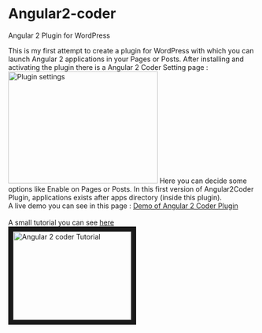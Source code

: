 # Angular2-coder
Angular 2 Plugin for WordPress

This is my first attempt to create a plugin for WordPress with which you can launch Angular 2 applications in your Pages or Posts.
After installing and activating the plugin there is a Angular 2 Coder Setting page :
<img src="../master/images/angular2pluginsetting.png" alt="Plugin settings" style="width:304px;height:228px;">
Here you can decide some options like Enable on Pages or Posts.
In this first version of Angular2Coder Plugin, applications exists after apps directory (inside this plugin).<br>
A live demo you can see in this page : 
<a href="http://www.dasaki.gr/2016/06/20/try_angular2_pluginv01/" target="_blank">Demo of Angular 2 Coder Plugin</a>
<br><br>
A small tutorial you can see <a href="https://youtu.be/xxZIuXj6imk" target="_blank">here</a><br>
<a href="https://youtu.be/xxZIuXj6imk" target="_blank"><img src="https://i.ytimg.com/vi/xxZIuXj6imk/default.jpg" 
alt="Angular 2 coder Tutorial" width="240" height="180" border="10" /></a>


